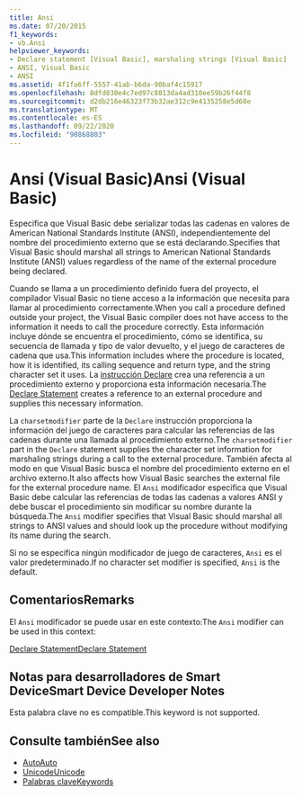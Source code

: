 ```yaml
---
title: Ansi
ms.date: 07/20/2015
f1_keywords:
- vb.Ansi
helpviewer_keywords:
- Declare statement [Visual Basic], marshaling strings [Visual Basic]
- ANSI, Visual Basic
- ANSI
ms.assetid: 4f1fa6ff-5557-41ab-b6da-90baf4c15917
ms.openlocfilehash: 8dfd830e4c7ed97c8813da4ad310ee59b26f44f8
ms.sourcegitcommit: d2db216e46323f73b32ae312c9e4135258e5d68e
ms.translationtype: MT
ms.contentlocale: es-ES
ms.lasthandoff: 09/22/2020
ms.locfileid: "90868803"
---
```

# <a name="ansi-visual-basic"></a><span data-ttu-id="1885e-102">Ansi (Visual Basic)</span><span class="sxs-lookup"><span data-stu-id="1885e-102">Ansi (Visual Basic)</span></span>

<span data-ttu-id="1885e-103">Especifica que Visual Basic debe serializar todas las cadenas en valores de American National Standards Institute (ANSI), independientemente del nombre del procedimiento externo que se está declarando.</span><span class="sxs-lookup"><span data-stu-id="1885e-103">Specifies that Visual Basic should marshal all strings to American National Standards Institute (ANSI) values regardless of the name of the external procedure being declared.</span></span>  
  
 <span data-ttu-id="1885e-104">Cuando se llama a un procedimiento definido fuera del proyecto, el compilador Visual Basic no tiene acceso a la información que necesita para llamar al procedimiento correctamente.</span><span class="sxs-lookup"><span data-stu-id="1885e-104">When you call a procedure defined outside your project, the Visual Basic compiler does not have access to the information it needs to call the procedure correctly.</span></span> <span data-ttu-id="1885e-105">Esta información incluye dónde se encuentra el procedimiento, cómo se identifica, su secuencia de llamada y tipo de valor devuelto, y el juego de caracteres de cadena que usa.</span><span class="sxs-lookup"><span data-stu-id="1885e-105">This information includes where the procedure is located, how it is identified, its calling sequence and return type, and the string character set it uses.</span></span> <span data-ttu-id="1885e-106">La [instrucción Declare](../statements/declare-statement.md) crea una referencia a un procedimiento externo y proporciona esta información necesaria.</span><span class="sxs-lookup"><span data-stu-id="1885e-106">The [Declare Statement](../statements/declare-statement.md) creates a reference to an external procedure and supplies this necessary information.</span></span>  
  
 <span data-ttu-id="1885e-107">La `charsetmodifier` parte de la `Declare` instrucción proporciona la información del juego de caracteres para calcular las referencias de las cadenas durante una llamada al procedimiento externo.</span><span class="sxs-lookup"><span data-stu-id="1885e-107">The `charsetmodifier` part in the `Declare` statement supplies the character set information for marshaling strings during a call to the external procedure.</span></span> <span data-ttu-id="1885e-108">También afecta al modo en que Visual Basic busca el nombre del procedimiento externo en el archivo externo.</span><span class="sxs-lookup"><span data-stu-id="1885e-108">It also affects how Visual Basic searches the external file for the external procedure name.</span></span> <span data-ttu-id="1885e-109">El `Ansi` modificador especifica que Visual Basic debe calcular las referencias de todas las cadenas a valores ANSI y debe buscar el procedimiento sin modificar su nombre durante la búsqueda.</span><span class="sxs-lookup"><span data-stu-id="1885e-109">The `Ansi` modifier specifies that Visual Basic should marshal all strings to ANSI values and should look up the procedure without modifying its name during the search.</span></span>  
  
 <span data-ttu-id="1885e-110">Si no se especifica ningún modificador de juego de caracteres, `Ansi` es el valor predeterminado.</span><span class="sxs-lookup"><span data-stu-id="1885e-110">If no character set modifier is specified, `Ansi` is the default.</span></span>  
  
## <a name="remarks"></a><span data-ttu-id="1885e-111">Comentarios</span><span class="sxs-lookup"><span data-stu-id="1885e-111">Remarks</span></span>  

 <span data-ttu-id="1885e-112">El `Ansi` modificador se puede usar en este contexto:</span><span class="sxs-lookup"><span data-stu-id="1885e-112">The `Ansi` modifier can be used in this context:</span></span>  
  
 [<span data-ttu-id="1885e-113">Declare Statement</span><span class="sxs-lookup"><span data-stu-id="1885e-113">Declare Statement</span></span>](../statements/declare-statement.md)  
  
## <a name="smart-device-developer-notes"></a><span data-ttu-id="1885e-114">Notas para desarrolladores de Smart Device</span><span class="sxs-lookup"><span data-stu-id="1885e-114">Smart Device Developer Notes</span></span>  

 <span data-ttu-id="1885e-115">Esta palabra clave no es compatible.</span><span class="sxs-lookup"><span data-stu-id="1885e-115">This keyword is not supported.</span></span>  
  
## <a name="see-also"></a><span data-ttu-id="1885e-116">Consulte también</span><span class="sxs-lookup"><span data-stu-id="1885e-116">See also</span></span>

- [<span data-ttu-id="1885e-117">Auto</span><span class="sxs-lookup"><span data-stu-id="1885e-117">Auto</span></span>](auto.md)
- [<span data-ttu-id="1885e-118">Unicode</span><span class="sxs-lookup"><span data-stu-id="1885e-118">Unicode</span></span>](unicode.md)
- [<span data-ttu-id="1885e-119">Palabras clave</span><span class="sxs-lookup"><span data-stu-id="1885e-119">Keywords</span></span>](../keywords/index.md)
